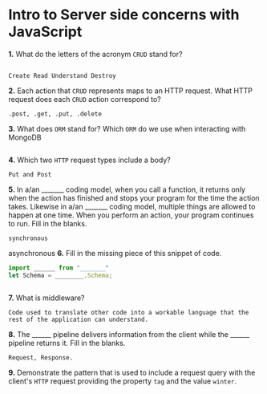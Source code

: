 # Intro to Server side concerns with JavaScript

**1.** What do the letters of the acronym `CRUD` stand for?
<!-- enter you answer in the space below -->
```

Create Read Understand Destroy

```
**2.** Each action that `CRUD` represents maps to an HTTP request. What HTTP request does each `CRUD` action correspond to?
<!-- enter you answer in the space below -->
```
.post, .get, .put, .delete
```
**3.** What does `ORM` stand for? Which `ORM` do we use when interacting with MongoDB
<!-- enter you answer in the space below -->
```

```
**4.** Which two `HTTP` request types include a body?
<!-- enter you answer in the space below -->
```
Put and Post
```
**5.** In a/an _______ coding model, when you call a function, it returns only when the action has finished and stops your program for the time the action takes. Likewise in a/an _______ coding model, multiple things are allowed to happen at one time. When you perform an action, your program continues to run.  Fill in the blanks.
<!-- enter you answer in the space below -->
```
synchronous
```
asynchronous
**6.** Fill in the missing piece of this snippet of code.
```js
import ______ from "_______"
let Schema = ________.Schema;
```
<!-- enter you answer in the space below -->
```

```
**7.** What is middleware?
<!-- enter you answer in the space below -->
```
Code used to translate other code into a workable language that the rest of the application can understand.
```
**8.** The ______ pipeline delivers information from the client while the ______ pipeline returns it. Fill in the blanks. 
<!-- enter you answer in the space below -->
```
Request, Response.
```
**9.** 
Demonstrate the pattern that is used to include a request query with the client's `HTTP` request providing the property `tag` and the value `winter`.
<!-- enter you answer in the space below -->
```

```